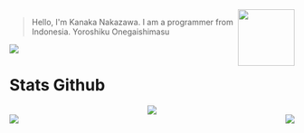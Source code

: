 <img align="right" width="100" height="100" src="https://avatars.githubusercontent.com/KanakaID">

> Hello, I'm Kanaka Nakazawa. I am a programmer from Indonesia. Yoroshiku Onegaishimasu
<img src="https://discord.c99.nl/widget/theme-2/566214348368773121.png">

# Stats Github
<div align="center"><img src="https://github-profile-trophy.vercel.app/?username=KanakaID&theme=dracula&count_private=true"></div>
<img align="right" src="https://github-readme-stats.vercel.app/api/top-langs/?username=KanakaID&theme=tokyonight&hide=batchfile&langs_count=10">
<img align="center" src="https://github-readme-stats.vercel.app/api?username=KanakaID&bg_color=30,000428,004e92&title_color=fff&text_color=fff">
